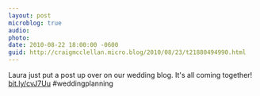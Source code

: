 ```yaml
---
layout: post
microblog: true
audio: 
photo: 
date: 2010-08-22 18:00:00 -0600
guid: http://craigmcclellan.micro.blog/2010/08/23/t21880494990.html
---
```

Laura just put a post up over on our wedding blog.  It's all coming together! [bit.ly/cvJ7Uu](http://bit.ly/cvJ7Uu) #weddingplanning
